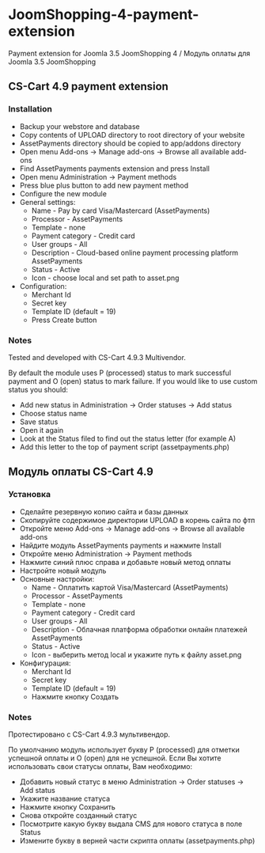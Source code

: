 # JoomShopping-4-payment-extension
Payment extension for Joomla 3.5 JoomShopping 4 / Модуль оплаты для Joomla 3.5 JoomShopping 

## CS-Cart 4.9 payment extension

### Installation

* Backup your webstore and database
* Copy contents of UPLOAD directory to root directory of your website 
* AssetPayments directory should be copied to app/addons directory
* Open menu Add-ons -> Manage add-ons -> Browse all available add-ons
* Find AssetPayments payments extension and press Install
* Open menu Administration -> Payment methods
* Press blue plus button to add new payment method
* Configure the new module
* General settings:
  * Name - Pay by card Visa/Mastercard (AssetPayments)
  * Processor - AssetPayments
  * Template - none
  * Payment category - Credit card
  * User groups - All
  * Description - Cloud-based online payment processing platform AssetPayments
  * Status - Active
  * Icon - choose local and set path to asset.png
* Configuration:
  * Merchant Id
  * Secret key
  * Template ID (default = 19)
  * Press Create button
  
### Notes
Tested and developed with CS-Cart 4.9.3 Multivendor.

By default the module uses P (processed) status to mark successful payment and O (open) status to mark failure. If you would like to use custom status you should: 
* Add new status in Administration -> Order statuses -> Add status
* Choose status name
* Save status
* Open it again
* Look at the Status filed to find out the status letter (for example A)
* Add this letter to the top of payment script (assetpayments.php)

## Модуль оплаты CS-Cart 4.9

### Установка

* Сделайте резервную копию сайта и базы данных
* Скопируйте содержимое директории UPLOAD в корень сайта по фтп
* Откройте меню Add-ons -> Manage add-ons -> Browse all available add-ons
* Найдите модуль AssetPayments payments и нажмите Install
* Откройте меню Administration -> Payment methods
* Нажмите синий плюс справа и добавьте новый метод оплаты 
* Настройте новый модуль
* Основные настройки:
  * Name - Оплатить картой Visa/Mastercard (AssetPayments)
  * Processor - AssetPayments
  * Template - none
  * Payment category - Credit card
  * User groups - All
  * Description - Облачная платформа обработки онлайн платежей AssetPayments
  * Status - Active
  * Icon - выберить метод local и укажите путь к файлу asset.png
* Конфигурация:
  * Merchant Id
  * Secret key
  * Template ID (default = 19)
  * Нажмите кнопку Создать
  
### Notes
Протестировано с CS-Cart 4.9.3 мультивендор.

По умолчанию модуль использует букву P (processed) для отметки успешной оплаты и О (open) для не успешной. Если Вы хотите использовать свои статусы оплаты, Вам необходимо:
* Добавить новый статус в меню Administration -> Order statuses -> Add status
* Укажите название статуса
* Нажмите кнопку Сохранить
* Снова откройте созданный статус
* Посмотрите какую букву выдала CMS для нового статуса в поле Status
* Измените букву в верней части скрипта оплаты (assetpayments.php)
